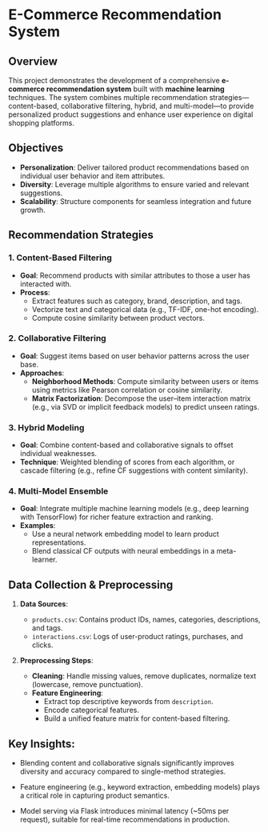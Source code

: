 # E-Commerce Recommendation System

## Overview

This project demonstrates the development of a comprehensive **e-commerce recommendation system** built with **machine learning** techniques. The system combines multiple recommendation strategies—content-based, collaborative filtering, hybrid, and multi-model—to provide personalized product suggestions and enhance user experience on digital shopping platforms.

## Objectives

- **Personalization**: Deliver tailored product recommendations based on individual user behavior and item attributes.  
- **Diversity**: Leverage multiple algorithms to ensure varied and relevant suggestions.  
- **Scalability**: Structure components for seamless integration and future growth.  


## Recommendation Strategies

### 1. Content-Based Filtering
- **Goal**: Recommend products with similar attributes to those a user has interacted with.  
- **Process**:  
  - Extract features such as category, brand, description, and tags.  
  - Vectorize text and categorical data (e.g., TF-IDF, one-hot encoding).  
  - Compute cosine similarity between product vectors.

### 2. Collaborative Filtering
- **Goal**: Suggest items based on user behavior patterns across the user base.  
- **Approaches**:  
  - **Neighborhood Methods**: Compute similarity between users or items using metrics like Pearson correlation or cosine similarity.  
  - **Matrix Factorization**: Decompose the user–item interaction matrix (e.g., via SVD or implicit feedback models) to predict unseen ratings.

### 3. Hybrid Modeling
- **Goal**: Combine content-based and collaborative signals to offset individual weaknesses.  
- **Technique**: Weighted blending of scores from each algorithm, or cascade filtering (e.g., refine CF suggestions with content similarity).

### 4. Multi-Model Ensemble
- **Goal**: Integrate multiple machine learning models (e.g., deep learning with TensorFlow) for richer feature extraction and ranking.  
- **Examples**:  
  - Use a neural network embedding model to learn product representations.  
  - Blend classical CF outputs with neural embeddings in a meta-learner.

## Data Collection & Preprocessing

1. **Data Sources**:  
   - `products.csv`: Contains product IDs, names, categories, descriptions, and tags.  
   - `interactions.csv`: Logs of user-product ratings, purchases, and clicks.

2. **Preprocessing Steps**:    
   - **Cleaning**: Handle missing values, remove duplicates, normalize text (lowercase, remove punctuation).  
   - **Feature Engineering**:  
     - Extract top descriptive keywords from `description`.  
     - Encode categorical features.  
     - Build a unified feature matrix for content-based filtering.
    
     
## Key Insights:

- Blending content and collaborative signals significantly improves diversity and accuracy compared to single-method strategies.

- Feature engineering (e.g., keyword extraction, embedding models) plays a critical role in capturing product semantics.

- Model serving via Flask introduces minimal latency (~50ms per request), suitable for real-time recommendations in production.

